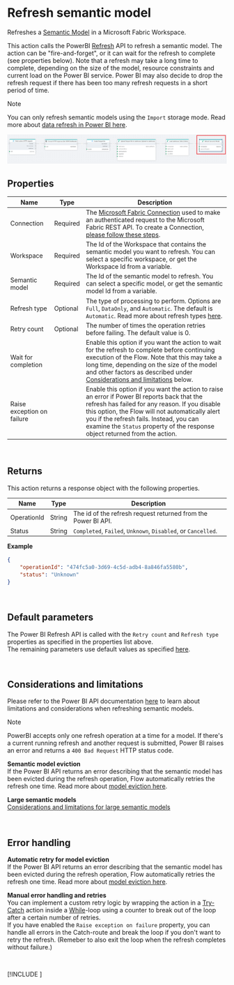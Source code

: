 # Refresh semantic model

Refreshes a [Semantic Model](https://learn.microsoft.com/en-us/power-bi/connect-data/service-datasets-understand) in a Microsoft Fabric Workspace.

This action calls the PowerBI [Refresh](https://learn.microsoft.com/en-us/power-bi/connect-data/asynchronous-refresh) API to refresh a semantic model. The action can be "fire-and-forget", or it can wait for the refresh to complete (see properties below). Note that a refresh may take a long time to complete, depending on the size of the model, resource constraints and current load on the Power BI service. Power BI may also decide to drop the refresh request if there has been too many refresh requests in a short period of time. 

> [!NOTE]
> You can only refresh semantic models using the `Import` storage mode. Read more about [data refresh in Power BI here](https://learn.microsoft.com/en-us/power-bi/connect-data/refresh-data).

![img](/images/flow/microsoft-fabric-refresh-semantic-model.png)

## Properties

| Name                  | Type              | Description                                        |
|-----------------------|-------------------|----------------------------------------------------|
| Connection            | Required          | The [Microsoft Fabric Connection](./microsoft-fabric-connection.md) used to make an authenticated request to the Microsoft Fabric REST API. To create a Connection, [please follow these steps](./microsoft-fabric-connection.md). |
| Workspace             | Required          | The Id of the Workspace that contains the semantic model you want to refresh. You can select a specific workspace, or get the Workspace Id from a variable. |
| Semantic model        | Required          | The Id of the semantic model to refresh. You can select a specific model, or get the semantic model Id from a variable. |
| Refresh type          | Optional          | The type of processing to perform. Options are `Full`, `DataOnly`, and `Automatic`. The default is `Automatic`. Read more about refresh types [here](https://learn.microsoft.com/en-us/rest/api/power-bi/datasets/refresh-dataset?utm_source=chatgpt.com#datasetrefreshtype). |
| Retry count           | Optional          | The number of times the operation retries before failing. The default value is 0. |
| Wait for completion   |                   | Enable this option if you want the action to wait for the refresh to complete before continuing execution of the Flow. Note that this may take a long time, depending on the size of the model and other factors as described under [Considerations and limitations](#considerations-and-limitations) below. |
| Raise exception on failure |              | Enable this option if you want the action to raise an error if Power BI reports back that the refresh has failed for any reason. If you disable this option, the Flow will not automatically alert you if the refresh fails. Instead, you can examine the `Status` property of the response object returned from the action.   |

<br/>

## Returns
This action returns a response object with the following properties.

| Name          | Type             | Description                   |
|---------------|------------------|-------------------------------|
| OperationId   | String           | The id of the refresh request returned from the Power BI API. |
| Status        | String           | `Completed`, `Failed`, `Unknown`, `Disabled`, or `Cancelled`.  |

**Example**
```json
{
    "operationId": "474fc5a0-3d69-4c5d-adb4-8a846fa5580b",
    "status": "Unknown"
}
```
<br/>

## Default parameters
The Power BI Refresh API is called with the `Retry count` and `Refresh type` properties as specified in the properties list above.  
The remaining parameters use default values as specified [here](https://learn.microsoft.com/en-us/power-bi/connect-data/asynchronous-refresh#parameters).




<br/>

## Considerations and limitations

Please refer to the Power BI API documentation [here](https://learn.microsoft.com/en-us/power-bi/connect-data/asynchronous-refresh#considerations-and-limitations) to learn about limitations and considerations when refreshing semantic models.  

> [!NOTE]
> PowerBI accepts only one refresh operation at a time for a model. If there's a current running refresh and another request is submitted, Power BI raises an error and returns a `400 Bad Request` HTTP status code.

**Semantic model eviction**  
If the Power BI API returns an error describing that the semantic model has been evicted during the refresh operation, Flow automatically retries the refresh one time. Read more about [model eviction here](https://learn.microsoft.com/en-us/power-bi/enterprise/service-premium-large-models#semantic-model-eviction). 

**Large semantic models**  
[Considerations and limitations for large semantic models](https://learn.microsoft.com/en-us/power-bi/enterprise/service-premium-large-models#considerations-and-limitations)

<br/>

## Error handling

**Automatic retry for model eviction**  
If the Power BI API returns an error describing that the semantic model has been evicted during the refresh operation, Flow automatically retries the refresh one time. Read more about [model eviction here](https://learn.microsoft.com/en-us/power-bi/enterprise/service-premium-large-models#semantic-model-eviction).

**Manual error handling and retries**  
You can implement a custom retry logic by wrapping the action in a [Try-Catch](../built-in/try-catch.md) action inside a [While](../built-in/while.md)-loop using a counter to break out of the loop after a certain number of retries.  
If you have enabled the `Raise exception on failure` property, you can handle all errors in the Catch-route and break the loop if you don't want to retry the refresh. (Remeber to also exit the loop when the refresh completes without failure.)


<br/>

[!INCLUDE [](./__videos.md)]